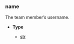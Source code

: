 ### name [](https://discordpy.readthedocs.io/en/v1.7.3/api.html#discord.TeamMember.name)

The team member’s username.

- **Type**

	- [str](https://docs.python.org/3/library/stdtypes.html#str "(in Python v3.9)")

